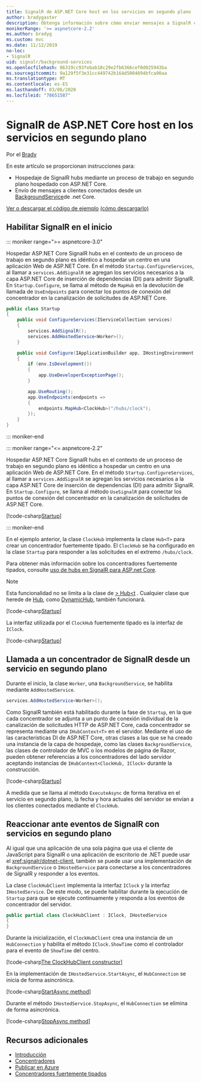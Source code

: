 ```yaml
---
title: SignalR de ASP.NET Core host en los servicios en segundo plano
author: bradygaster
description: Obtenga información sobre cómo enviar mensajes a SignalR clientes desde clases BackgroundService de .NET Core.
monikerRange: '>= aspnetcore-2.2'
ms.author: bradyg
ms.custom: mvc
ms.date: 11/12/2019
no-loc:
- SignalR
uid: signalr/background-services
ms.openlocfilehash: 86319cc93febab18c29e2fb6366cef0d025943ba
ms.sourcegitcommit: 9a129f5f3e31cc449742b164d5004894bfca90aa
ms.translationtype: MT
ms.contentlocale: es-ES
ms.lasthandoff: 03/06/2020
ms.locfileid: "78651587"
---
```

# <a name="host-aspnet-core-opno-locsignalr-in-background-services"></a>SignalR de ASP.NET Core host en los servicios en segundo plano

Por el [Brady](https://twitter.com/bradygaster)

En este artículo se proporcionan instrucciones para:

* Hospedaje de SignalR hubs mediante un proceso de trabajo en segundo plano hospedado con ASP.NET Core.
* Envío de mensajes a clientes conectados desde un [BackgroundService](xref:Microsoft.Extensions.Hosting.BackgroundService)de .net Core.

[Ver o descargar el código de ejemplo](https://github.com/dotnet/AspNetCore.Docs/tree/master/aspnetcore/signalr/background-service/sample/) [(cómo descargarlo)](xref:index#how-to-download-a-sample)

## <a name="enable-opno-locsignalr-in-startup"></a>Habilitar SignalR en el inicio

::: moniker range=">= aspnetcore-3.0"

Hospedar ASP.NET Core SignalR hubs en el contexto de un proceso de trabajo en segundo plano es idéntico a hospedar un centro en una aplicación Web de ASP.NET Core. En el método `Startup.ConfigureServices`, al llamar a `services.AddSignalR` se agregan los servicios necesarios a la capa ASP.NET Core de inserción de dependencias (DI) para admitir SignalR. En `Startup.Configure`, se llama al método de `MapHub` en la devolución de llamada de `UseEndpoints` para conectar los puntos de conexión del concentrador en la canalización de solicitudes de ASP.NET Core.

```csharp
public class Startup
{
    public void ConfigureServices(IServiceCollection services)
    {
        services.AddSignalR();
        services.AddHostedService<Worker>();
    }

    public void Configure(IApplicationBuilder app, IHostingEnvironment env)
    {
        if (env.IsDevelopment())
        {
            app.UseDeveloperExceptionPage();
        }

        app.UseRouting();
        app.UseEndpoints(endpoints =>
        {
            endpoints.MapHub<ClockHub>("/hubs/clock");
        });
    }
}
```

::: moniker-end

::: moniker range="<= aspnetcore-2.2"

Hospedar ASP.NET Core SignalR hubs en el contexto de un proceso de trabajo en segundo plano es idéntico a hospedar un centro en una aplicación Web de ASP.NET Core. En el método `Startup.ConfigureServices`, al llamar a `services.AddSignalR` se agregan los servicios necesarios a la capa ASP.NET Core de inserción de dependencias (DI) para admitir SignalR. En `Startup.Configure`, se llama al método `UseSignalR` para conectar los puntos de conexión del concentrador en la canalización de solicitudes de ASP.NET Core.

[!code-csharp[Startup](background-service/sample/Server/Startup.cs?name=Startup)]

::: moniker-end

En el ejemplo anterior, la clase `ClockHub` implementa la clase `Hub<T>` para crear un concentrador fuertemente tipado. El `ClockHub` se ha configurado en la clase `Startup` para responder a las solicitudes en el extremo `/hubs/clock`.

Para obtener más información sobre los concentradores fuertemente tipados, consulte [uso de hubs en SignalR para ASP.net Core](xref:signalr/hubs#strongly-typed-hubs).

> [!NOTE]
> Esta funcionalidad no se limita a la clase de [> Hub\<t](xref:Microsoft.AspNetCore.SignalR.Hub`1) . Cualquier clase que herede de [Hub](xref:Microsoft.AspNetCore.SignalR.Hub), como [DynamicHub](xref:Microsoft.AspNetCore.SignalR.DynamicHub), también funcionará.

[!code-csharp[Startup](background-service/sample/Server/ClockHub.cs?name=ClockHub)]

La interfaz utilizada por el `ClockHub` fuertemente tipado es la interfaz de `IClock`.

[!code-csharp[Startup](background-service/sample/HubServiceInterfaces/IClock.cs?name=IClock)]

## <a name="call-a-opno-locsignalr-hub-from-a-background-service"></a>Llamada a un concentrador de SignalR desde un servicio en segundo plano

Durante el inicio, la clase `Worker`, una `BackgroundService`, se habilita mediante `AddHostedService`.

```csharp
services.AddHostedService<Worker>();
```

Como SignalR también está habilitado durante la fase de `Startup`, en la que cada concentrador se adjunta a un punto de conexión individual de la canalización de solicitudes HTTP de ASP.NET Core, cada concentrador se representa mediante una `IHubContext<T>` en el servidor. Mediante el uso de las características DI de ASP.NET Core, otras clases a las que se ha creado una instancia de la capa de hospedaje, como las clases `BackgroundService`, las clases de controlador de MVC o los modelos de página de Razor, pueden obtener referencias a los concentradores del lado servidor aceptando instancias de `IHubContext<ClockHub, IClock>` durante la construcción.

[!code-csharp[Startup](background-service/sample/Server/Worker.cs?name=Worker)]

A medida que se llama al método `ExecuteAsync` de forma iterativa en el servicio en segundo plano, la fecha y hora actuales del servidor se envían a los clientes conectados mediante el `ClockHub`.

## <a name="react-to-opno-locsignalr-events-with-background-services"></a>Reaccionar ante eventos de SignalR con servicios en segundo plano

Al igual que una aplicación de una sola página que usa el cliente de JavaScript para SignalR o una aplicación de escritorio de .NET puede usar el <xref:signalr/dotnet-client>, también se puede usar una implementación de `BackgroundService` o `IHostedService` para conectarse a los concentradores de SignalR y responder a los eventos.

La clase `ClockHubClient` implementa la interfaz `IClock` y la interfaz `IHostedService`. De este modo, se puede habilitar durante la ejecución de `Startup` para que se ejecute continuamente y responda a los eventos de concentrador del servidor.

```csharp
public partial class ClockHubClient : IClock, IHostedService
{
}
```

Durante la inicialización, el `ClockHubClient` crea una instancia de un `HubConnection` y habilita el método `IClock.ShowTime` como el controlador para el evento de `ShowTime` del centro.

[!code-csharp[The ClockHubClient constructor](background-service/sample/Clients.ConsoleTwo/ClockHubClient.cs?name=ClockHubClientCtor)]

En la implementación de `IHostedService.StartAsync`, el `HubConnection` se inicia de forma asincrónica.

[!code-csharp[StartAsync method](background-service/sample/Clients.ConsoleTwo/ClockHubClient.cs?name=StartAsync)]

Durante el método `IHostedService.StopAsync`, el `HubConnection` se elimina de forma asincrónica.

[!code-csharp[StopAsync method](background-service/sample/Clients.ConsoleTwo/ClockHubClient.cs?name=StopAsync)]

## <a name="additional-resources"></a>Recursos adicionales

* [Introducción](xref:tutorials/signalr)
* [Concentradores](xref:signalr/hubs)
* [Publicar en Azure](xref:signalr/publish-to-azure-web-app)
* [Concentradores fuertemente tipados](xref:signalr/hubs#strongly-typed-hubs)
